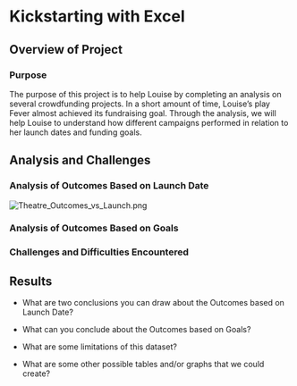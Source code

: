 # Kickstarting with Excel

## Overview of Project

### Purpose
The purpose of this project is to help Louise by completing an analysis on several crowdfunding projects. In a short amount of time, Louise’s play Fever almost achieved its fundraising goal. Through the analysis, we will help Louise to understand how different campaigns performed in relation to her launch dates and funding goals. 

## Analysis and Challenges

### Analysis of Outcomes Based on Launch Date
![Theatre_Outcomes_vs_Launch.png](Kickstarter_analysis/Resources/Theatre_Outcomes_vs_Launch.png)

### Analysis of Outcomes Based on Goals

### Challenges and Difficulties Encountered

## Results

- What are two conclusions you can draw about the Outcomes based on Launch Date?

- What can you conclude about the Outcomes based on Goals?

- What are some limitations of this dataset?

- What are some other possible tables and/or graphs that we could create?
